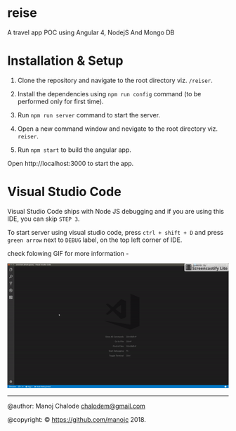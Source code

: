# reise
A travel app POC using Angular 4, NodejS And Mongo DB

# Installation & Setup
1. Clone  the repository and navigate to the root directory viz. `/reiser`.

2. Install the dependencies using `npm run config` command (to be performed only for first time).

3. Run `npm run server` command to start the server.

4. Open a new command window and nevigate to the root directory viz. `reiser`.

5. Run `npm start` to build the angular app.

Open http://localhost:3000 to start the app.

# Visual Studio Code
Visual Studio Code ships with Node JS debugging and if you are using this IDE, you can skip `STEP 3`.

To start server using visual studio code, press `ctrl + shift + D` and press `green arrow` next to `DEBUG` label, on the top left corner of IDE.

check folowing GIF for more information -

![demo](vs-code-debug-process.gif)

---

@author: Manoj Chalode chalodem@gmail.com

@copyright: © https://github.com/manojc 2018.
